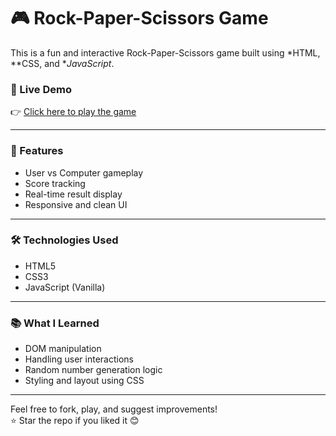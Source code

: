 # 🎮 Rock-Paper-Scissors Game

This is a fun and interactive Rock-Paper-Scissors game built using *HTML, **CSS, and **JavaScript*.

### 🔗 Live Demo  
👉 [Click here to play the game](https://sakshi3030.github.io/rock-paper-scissors-game/)

---

### 🚀 Features
- User vs Computer gameplay
- Score tracking
- Real-time result display
- Responsive and clean UI

---

### 🛠 Technologies Used
- HTML5
- CSS3
- JavaScript (Vanilla)

---

### 📚 What I Learned
- DOM manipulation
- Handling user interactions
- Random number generation logic
- Styling and layout using CSS

---

Feel free to fork, play, and suggest improvements!  
⭐ Star the repo if you liked it 😊
